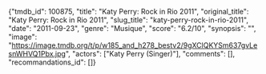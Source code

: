 {"tmdb_id": 100875, "title": "Katy Perry: Rock in Rio 2011", "original_title": "Katy Perry: Rock in Rio 2011", "slug_title": "katy-perry-rock-in-rio-2011", "date": "2011-09-23", "genre": "Musique", "score": "6.2/10", "synopsis": "", "image": "https://image.tmdb.org/t/p/w185_and_h278_bestv2/9gXClQKYSm637gvLesnWHVQ1Pbx.jpg", "actors": ["Katy Perry (Singer)"], "comments": [], "recommandations_id": []}